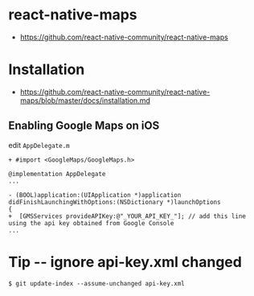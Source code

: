 # react-native-maps #

* https://github.com/react-native-community/react-native-maps


# Installation #

* https://github.com/react-native-community/react-native-maps/blob/master/docs/installation.md


## Enabling Google Maps on iOS ##

edit `AppDelegate.m`

```
+ #import <GoogleMaps/GoogleMaps.h>

@implementation AppDelegate
...

- (BOOL)application:(UIApplication *)application didFinishLaunchingWithOptions:(NSDictionary *)launchOptions
{
+  [GMSServices provideAPIKey:@"_YOUR_API_KEY_"]; // add this line using the api key obtained from Google Console
...
```

# Tip -- ignore api-key.xml changed #

```
$ git update-index --assume-unchanged api-key.xml
```
